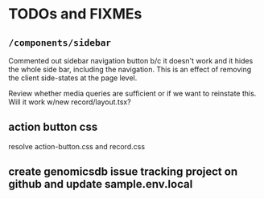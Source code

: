 # TODOs and FIXMEs

## `/components/sidebar`

Commented out sidebar navigation button b/c it doesn't work and it hides the whole side bar, including the navigation.
This is an effect of removing the client side-states at the page level.

Review whether media queries are sufficient or if we want to reinstate this.  Will it work w/new record/layout.tsx?

## action button css

resolve action-button.css and record.css

## create genomicsdb issue tracking project on github and update sample.env.local